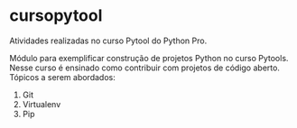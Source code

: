 # cursopytool
Atividades realizadas no curso Pytool do Python Pro.

Módulo para exemplificar construção de projetos Python no curso Pytools.
Nesse curso é ensinado como contribuir com projetos de código aberto.
Tópicos a serem abordados:
1. Git
2. Virtualenv
3. Pip
